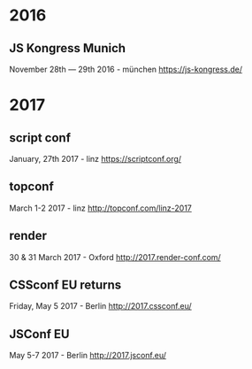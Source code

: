 # 2016

## JS Kongress Munich
November 28th — 29th 2016 - münchen
https://js-kongress.de/

# 2017

## script conf
January, 27th 2017 - linz
https://scriptconf.org/

## topconf
March 1-2 2017 - linz
http://topconf.com/linz-2017

## render
30 & 31 March 2017 - Oxford
http://2017.render-conf.com/

## CSSconf EU returns
Friday, May 5 2017 - Berlin
http://2017.cssconf.eu/

## JSConf EU
May 5-7 2017 - Berlin
http://2017.jsconf.eu/
